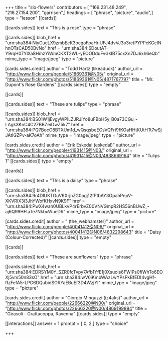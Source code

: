 +++
title = "slo-flowers"
contributors = [ "169.231.48.249", "216.27.154.200", "garrison",]
headings = [ "phrase", "picture", "audio",]
type = "lesson"
[[cards]]

[[cards.sides]]
text = "This is a rose"
type = "phrase"

[[cards.sides]]
blob_href = "urn:sha384:NiyCucLX9zmbEcK3ocgoFpaHriUFJ4dvVJ3o3rctPYPPcKGcINhnOTsCAD50BvNo"
href = "urn:sha384:6DoutAT-Y9rqH07YlXa8HmzYiWmCKXT2WL-yEOODduFvGkIB75cxXn7DJ6xh6eQb"
mime_type = "image/jpeg"
type = "picture"

[cards.sides.credit]
author = "Todd Hartz (likeaduck)"
author_url = "http://www.flickr.com/people/51869361@N05/"
original_url = "http://www.flickr.com/photos/51869361@N05/4871767797"
title = "Mr. Dupont's Rose Gardens"
[[cards.sides]]
type = "empty"

[[cards]]

[[cards.sides]]
text = "These are tulips"
type = "phrase"

[[cards.sides]]
blob_href = "urn:sha384:BS01W1jEvgyWPILZJRJlYo8uFBbH5y_B0a73CGu_-LAgk3KnC4C2ZBBZeiOwZ5k7"
href = "urn:sha384:PQ7BocO8BTXUm1d_wQsqsbeEGsVQFri9fKOaHHtKUtHTt7wSjJAtIGZPv-aK7oAh"
mime_type = "image/jpeg"
type = "picture"

[cards.sides.credit]
author = "Erik Eskedal (eskedal)"
author_url = "http://www.flickr.com/people/41931415@N03/"
original_url = "http://www.flickr.com/photos/41931415@N03/4838669164"
title = "Tulips 1"
[[cards.sides]]
type = "empty"

[[cards]]

[[cards.sides]]
text = "This is a daisy"
type = "phrase"

[[cards.sides]]
blob_href = "urn:sha384:9r4DIUKTOuV6XrjnZG0agj12fPtbAY3OpahPnpV-XKVRIX3i3JhYWofKHxvN9K9F"
href = "urn:sha384:PwX4wah0UBLkvP4rErbvZ00VNVGmpR2HS56nBUwZ_-aj6Q99HFtaTe7NkbxWueDR"
mime_type = "image/jpeg"
type = "picture"

[cards.sides.credit]
author = " (the_webhamster)"
author_url = "http://www.flickr.com/people/40041412@N06/"
original_url = "http://www.flickr.com/photos/40041412@N06/4832298643"
title = "Daisy (Colour-Corrected)"
[[cards.sides]]
type = "empty"

[[cards]]

[[cards.sides]]
text = "These are sunflowers"
type = "phrase"

[[cards.sides]]
blob_href = "urn:sha384:EDRSYM0Y_SZR0fcTvpy7Afb1YfE1j0XsuoIs6FWlPs0fiWhTo6EOXj5vm50n83sO"
href = "urn:sha384:wV6iKmbWAzLwYPsPkBfEDI4vgHf-RzFefA5-LPG6DQubidSORYaEBuEf3D4WzjYl"
mime_type = "image/jpeg"
type = "picture"

[cards.sides.credit]
author = "Giorgio Minguzzi (iz4aks)"
author_url = "http://www.flickr.com/people/22666220@N00/"
original_url = "http://www.flickr.com/photos/22666220@N00/4869199894"
title = "Girasoli - Grattacoppa, Ravenna"
[[cards.sides]]
type = "empty"

[[interactions]]
answer = 1
prompt = [ 0, 2,]
type = "choice"

+++
